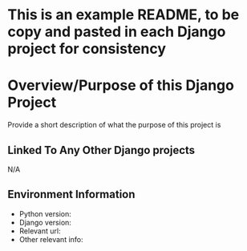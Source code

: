 # This is an example README, to be copy and pasted in each Django project for consistency


# Overview/Purpose of this Django Project
Provide a short description of what the purpose of this project is


## Linked To Any Other Django projects
N/A


## Environment Information
* Python version:
* Django version:
* Relevant url:
* Other relevant info:
